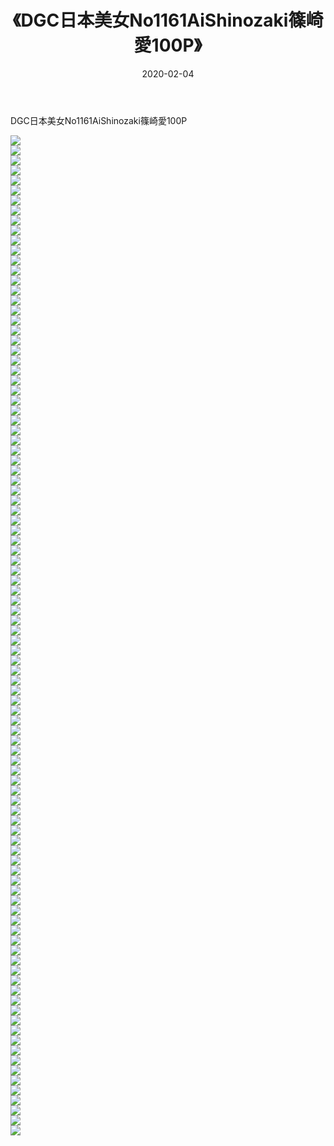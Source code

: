 ﻿---
layout: post
title:  《DGC日本美女No1161AiShinozaki篠崎愛100P》
date:   2020-02-04
img: http://img.660000.xyz/Sharelink/性感/2020/DGC日本美女No1161AiShinozaki篠崎愛100P/000.jpg
categories: [美女, 清纯, 唯美]
---

DGC日本美女No1161AiShinozaki篠崎愛100P

  ![](http://img.660000.xyz/Sharelink/性感/2020/DGC日本美女No1161AiShinozaki篠崎愛100P/001.jpg) <br> ![](http://img.660000.xyz/Sharelink/性感/2020/DGC日本美女No1161AiShinozaki篠崎愛100P/002.jpg) <br> ![](http://img.660000.xyz/Sharelink/性感/2020/DGC日本美女No1161AiShinozaki篠崎愛100P/003.jpg) <br> ![](http://img.660000.xyz/Sharelink/性感/2020/DGC日本美女No1161AiShinozaki篠崎愛100P/004.jpg) <br> ![](http://img.660000.xyz/Sharelink/性感/2020/DGC日本美女No1161AiShinozaki篠崎愛100P/005.jpg) <br> ![](http://img.660000.xyz/Sharelink/性感/2020/DGC日本美女No1161AiShinozaki篠崎愛100P/006.jpg) <br> ![](http://img.660000.xyz/Sharelink/性感/2020/DGC日本美女No1161AiShinozaki篠崎愛100P/007.jpg) <br> ![](http://img.660000.xyz/Sharelink/性感/2020/DGC日本美女No1161AiShinozaki篠崎愛100P/008.jpg) <br> ![](http://img.660000.xyz/Sharelink/性感/2020/DGC日本美女No1161AiShinozaki篠崎愛100P/009.jpg) <br> ![](http://img.660000.xyz/Sharelink/性感/2020/DGC日本美女No1161AiShinozaki篠崎愛100P/010.jpg) <br> ![](http://img.660000.xyz/Sharelink/性感/2020/DGC日本美女No1161AiShinozaki篠崎愛100P/011.jpg) <br> ![](http://img.660000.xyz/Sharelink/性感/2020/DGC日本美女No1161AiShinozaki篠崎愛100P/012.jpg) <br> ![](http://img.660000.xyz/Sharelink/性感/2020/DGC日本美女No1161AiShinozaki篠崎愛100P/013.jpg) <br> ![](http://img.660000.xyz/Sharelink/性感/2020/DGC日本美女No1161AiShinozaki篠崎愛100P/014.jpg) <br> ![](http://img.660000.xyz/Sharelink/性感/2020/DGC日本美女No1161AiShinozaki篠崎愛100P/015.jpg) <br> ![](http://img.660000.xyz/Sharelink/性感/2020/DGC日本美女No1161AiShinozaki篠崎愛100P/016.jpg) <br> ![](http://img.660000.xyz/Sharelink/性感/2020/DGC日本美女No1161AiShinozaki篠崎愛100P/017.jpg) <br> ![](http://img.660000.xyz/Sharelink/性感/2020/DGC日本美女No1161AiShinozaki篠崎愛100P/018.jpg) <br> ![](http://img.660000.xyz/Sharelink/性感/2020/DGC日本美女No1161AiShinozaki篠崎愛100P/019.jpg) <br> ![](http://img.660000.xyz/Sharelink/性感/2020/DGC日本美女No1161AiShinozaki篠崎愛100P/020.jpg) <br> ![](http://img.660000.xyz/Sharelink/性感/2020/DGC日本美女No1161AiShinozaki篠崎愛100P/021.jpg) <br> ![](http://img.660000.xyz/Sharelink/性感/2020/DGC日本美女No1161AiShinozaki篠崎愛100P/022.jpg) <br> ![](http://img.660000.xyz/Sharelink/性感/2020/DGC日本美女No1161AiShinozaki篠崎愛100P/023.jpg) <br> ![](http://img.660000.xyz/Sharelink/性感/2020/DGC日本美女No1161AiShinozaki篠崎愛100P/024.jpg) <br> ![](http://img.660000.xyz/Sharelink/性感/2020/DGC日本美女No1161AiShinozaki篠崎愛100P/025.jpg) <br> ![](http://img.660000.xyz/Sharelink/性感/2020/DGC日本美女No1161AiShinozaki篠崎愛100P/026.jpg) <br> ![](http://img.660000.xyz/Sharelink/性感/2020/DGC日本美女No1161AiShinozaki篠崎愛100P/027.jpg) <br> ![](http://img.660000.xyz/Sharelink/性感/2020/DGC日本美女No1161AiShinozaki篠崎愛100P/028.jpg) <br> ![](http://img.660000.xyz/Sharelink/性感/2020/DGC日本美女No1161AiShinozaki篠崎愛100P/029.jpg) <br> ![](http://img.660000.xyz/Sharelink/性感/2020/DGC日本美女No1161AiShinozaki篠崎愛100P/030.jpg) <br> ![](http://img.660000.xyz/Sharelink/性感/2020/DGC日本美女No1161AiShinozaki篠崎愛100P/031.jpg) <br> ![](http://img.660000.xyz/Sharelink/性感/2020/DGC日本美女No1161AiShinozaki篠崎愛100P/032.jpg) <br> ![](http://img.660000.xyz/Sharelink/性感/2020/DGC日本美女No1161AiShinozaki篠崎愛100P/033.jpg) <br> ![](http://img.660000.xyz/Sharelink/性感/2020/DGC日本美女No1161AiShinozaki篠崎愛100P/034.jpg) <br> ![](http://img.660000.xyz/Sharelink/性感/2020/DGC日本美女No1161AiShinozaki篠崎愛100P/035.jpg) <br> ![](http://img.660000.xyz/Sharelink/性感/2020/DGC日本美女No1161AiShinozaki篠崎愛100P/036.jpg) <br> ![](http://img.660000.xyz/Sharelink/性感/2020/DGC日本美女No1161AiShinozaki篠崎愛100P/037.jpg) <br> ![](http://img.660000.xyz/Sharelink/性感/2020/DGC日本美女No1161AiShinozaki篠崎愛100P/038.jpg) <br> ![](http://img.660000.xyz/Sharelink/性感/2020/DGC日本美女No1161AiShinozaki篠崎愛100P/039.jpg) <br> ![](http://img.660000.xyz/Sharelink/性感/2020/DGC日本美女No1161AiShinozaki篠崎愛100P/040.jpg) <br> ![](http://img.660000.xyz/Sharelink/性感/2020/DGC日本美女No1161AiShinozaki篠崎愛100P/041.jpg) <br> ![](http://img.660000.xyz/Sharelink/性感/2020/DGC日本美女No1161AiShinozaki篠崎愛100P/042.jpg) <br> ![](http://img.660000.xyz/Sharelink/性感/2020/DGC日本美女No1161AiShinozaki篠崎愛100P/043.jpg) <br> ![](http://img.660000.xyz/Sharelink/性感/2020/DGC日本美女No1161AiShinozaki篠崎愛100P/044.jpg) <br> ![](http://img.660000.xyz/Sharelink/性感/2020/DGC日本美女No1161AiShinozaki篠崎愛100P/045.jpg) <br> ![](http://img.660000.xyz/Sharelink/性感/2020/DGC日本美女No1161AiShinozaki篠崎愛100P/046.jpg) <br> ![](http://img.660000.xyz/Sharelink/性感/2020/DGC日本美女No1161AiShinozaki篠崎愛100P/047.jpg) <br> ![](http://img.660000.xyz/Sharelink/性感/2020/DGC日本美女No1161AiShinozaki篠崎愛100P/048.jpg) <br> ![](http://img.660000.xyz/Sharelink/性感/2020/DGC日本美女No1161AiShinozaki篠崎愛100P/049.jpg) <br> ![](http://img.660000.xyz/Sharelink/性感/2020/DGC日本美女No1161AiShinozaki篠崎愛100P/050.jpg) <br> ![](http://img.660000.xyz/Sharelink/性感/2020/DGC日本美女No1161AiShinozaki篠崎愛100P/051.jpg) <br> ![](http://img.660000.xyz/Sharelink/性感/2020/DGC日本美女No1161AiShinozaki篠崎愛100P/052.jpg) <br> ![](http://img.660000.xyz/Sharelink/性感/2020/DGC日本美女No1161AiShinozaki篠崎愛100P/053.jpg) <br> ![](http://img.660000.xyz/Sharelink/性感/2020/DGC日本美女No1161AiShinozaki篠崎愛100P/054.jpg) <br> ![](http://img.660000.xyz/Sharelink/性感/2020/DGC日本美女No1161AiShinozaki篠崎愛100P/055.jpg) <br> ![](http://img.660000.xyz/Sharelink/性感/2020/DGC日本美女No1161AiShinozaki篠崎愛100P/056.jpg) <br> ![](http://img.660000.xyz/Sharelink/性感/2020/DGC日本美女No1161AiShinozaki篠崎愛100P/057.jpg) <br> ![](http://img.660000.xyz/Sharelink/性感/2020/DGC日本美女No1161AiShinozaki篠崎愛100P/058.jpg) <br> ![](http://img.660000.xyz/Sharelink/性感/2020/DGC日本美女No1161AiShinozaki篠崎愛100P/059.jpg) <br> ![](http://img.660000.xyz/Sharelink/性感/2020/DGC日本美女No1161AiShinozaki篠崎愛100P/060.jpg) <br> ![](http://img.660000.xyz/Sharelink/性感/2020/DGC日本美女No1161AiShinozaki篠崎愛100P/061.jpg) <br> ![](http://img.660000.xyz/Sharelink/性感/2020/DGC日本美女No1161AiShinozaki篠崎愛100P/062.jpg) <br> ![](http://img.660000.xyz/Sharelink/性感/2020/DGC日本美女No1161AiShinozaki篠崎愛100P/063.jpg) <br> ![](http://img.660000.xyz/Sharelink/性感/2020/DGC日本美女No1161AiShinozaki篠崎愛100P/064.jpg) <br> ![](http://img.660000.xyz/Sharelink/性感/2020/DGC日本美女No1161AiShinozaki篠崎愛100P/065.jpg) <br> ![](http://img.660000.xyz/Sharelink/性感/2020/DGC日本美女No1161AiShinozaki篠崎愛100P/066.jpg) <br> ![](http://img.660000.xyz/Sharelink/性感/2020/DGC日本美女No1161AiShinozaki篠崎愛100P/067.jpg) <br> ![](http://img.660000.xyz/Sharelink/性感/2020/DGC日本美女No1161AiShinozaki篠崎愛100P/068.jpg) <br> ![](http://img.660000.xyz/Sharelink/性感/2020/DGC日本美女No1161AiShinozaki篠崎愛100P/069.jpg) <br> ![](http://img.660000.xyz/Sharelink/性感/2020/DGC日本美女No1161AiShinozaki篠崎愛100P/070.jpg) <br> ![](http://img.660000.xyz/Sharelink/性感/2020/DGC日本美女No1161AiShinozaki篠崎愛100P/071.jpg) <br> ![](http://img.660000.xyz/Sharelink/性感/2020/DGC日本美女No1161AiShinozaki篠崎愛100P/072.jpg) <br> ![](http://img.660000.xyz/Sharelink/性感/2020/DGC日本美女No1161AiShinozaki篠崎愛100P/073.jpg) <br> ![](http://img.660000.xyz/Sharelink/性感/2020/DGC日本美女No1161AiShinozaki篠崎愛100P/074.jpg) <br> ![](http://img.660000.xyz/Sharelink/性感/2020/DGC日本美女No1161AiShinozaki篠崎愛100P/075.jpg) <br> ![](http://img.660000.xyz/Sharelink/性感/2020/DGC日本美女No1161AiShinozaki篠崎愛100P/076.jpg) <br> ![](http://img.660000.xyz/Sharelink/性感/2020/DGC日本美女No1161AiShinozaki篠崎愛100P/077.jpg) <br> ![](http://img.660000.xyz/Sharelink/性感/2020/DGC日本美女No1161AiShinozaki篠崎愛100P/078.jpg) <br> ![](http://img.660000.xyz/Sharelink/性感/2020/DGC日本美女No1161AiShinozaki篠崎愛100P/079.jpg) <br> ![](http://img.660000.xyz/Sharelink/性感/2020/DGC日本美女No1161AiShinozaki篠崎愛100P/080.jpg) <br> ![](http://img.660000.xyz/Sharelink/性感/2020/DGC日本美女No1161AiShinozaki篠崎愛100P/081.jpg) <br> ![](http://img.660000.xyz/Sharelink/性感/2020/DGC日本美女No1161AiShinozaki篠崎愛100P/082.jpg) <br> ![](http://img.660000.xyz/Sharelink/性感/2020/DGC日本美女No1161AiShinozaki篠崎愛100P/083.jpg) <br> ![](http://img.660000.xyz/Sharelink/性感/2020/DGC日本美女No1161AiShinozaki篠崎愛100P/084.jpg) <br> ![](http://img.660000.xyz/Sharelink/性感/2020/DGC日本美女No1161AiShinozaki篠崎愛100P/085.jpg) <br> ![](http://img.660000.xyz/Sharelink/性感/2020/DGC日本美女No1161AiShinozaki篠崎愛100P/086.jpg) <br> ![](http://img.660000.xyz/Sharelink/性感/2020/DGC日本美女No1161AiShinozaki篠崎愛100P/087.jpg) <br> ![](http://img.660000.xyz/Sharelink/性感/2020/DGC日本美女No1161AiShinozaki篠崎愛100P/088.jpg) <br> ![](http://img.660000.xyz/Sharelink/性感/2020/DGC日本美女No1161AiShinozaki篠崎愛100P/089.jpg) <br> ![](http://img.660000.xyz/Sharelink/性感/2020/DGC日本美女No1161AiShinozaki篠崎愛100P/090.jpg) <br> ![](http://img.660000.xyz/Sharelink/性感/2020/DGC日本美女No1161AiShinozaki篠崎愛100P/091.jpg) <br> ![](http://img.660000.xyz/Sharelink/性感/2020/DGC日本美女No1161AiShinozaki篠崎愛100P/092.jpg) <br> ![](http://img.660000.xyz/Sharelink/性感/2020/DGC日本美女No1161AiShinozaki篠崎愛100P/093.jpg) <br> ![](http://img.660000.xyz/Sharelink/性感/2020/DGC日本美女No1161AiShinozaki篠崎愛100P/094.jpg) <br> ![](http://img.660000.xyz/Sharelink/性感/2020/DGC日本美女No1161AiShinozaki篠崎愛100P/095.jpg) <br> ![](http://img.660000.xyz/Sharelink/性感/2020/DGC日本美女No1161AiShinozaki篠崎愛100P/096.jpg) <br> ![](http://img.660000.xyz/Sharelink/性感/2020/DGC日本美女No1161AiShinozaki篠崎愛100P/097.jpg) <br> ![](http://img.660000.xyz/Sharelink/性感/2020/DGC日本美女No1161AiShinozaki篠崎愛100P/098.jpg) <br> ![](http://img.660000.xyz/Sharelink/性感/2020/DGC日本美女No1161AiShinozaki篠崎愛100P/099.jpg) <br> ![](http://img.660000.xyz/Sharelink/性感/2020/DGC日本美女No1161AiShinozaki篠崎愛100P/100.jpg) <br>